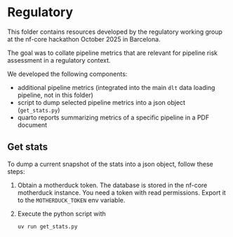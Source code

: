 # Regulatory

This folder contains resources developed by the regulatory working group at the nf-core hackathon
October 2025 in Barcelona. 

The goal was to collate pipeline metrics that are relevant for pipeline risk assessment in a regulatory context. 

We developed the following components: 
 * additional pipeline metrics (integrated into the main `dlt` data loading pipeline, not in this folder)
 * script to dump selected pipeline metrics into a json object (`get_stats.py`)
 * quarto reports summarizing metrics of a specific pipeline in a PDF document

## Get stats

To dump a current snapshot of the stats into a json object, follow these steps:

1. Obtain a motherduck token. The database is stored in the nf-core motherduck instance. You need a token
   with read permissions. Export it to the `MOTHERDUCK_TOKEN` env variable. 

2. Execute the python script with

   ```bash
   uv run get_stats.py
   ```

